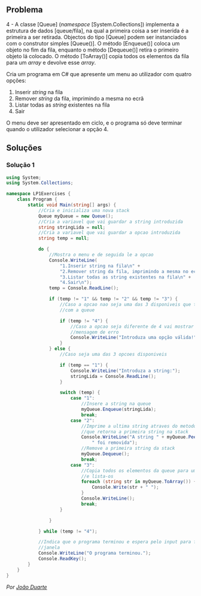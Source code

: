 ## Problema

4 - A classe [Queue] (_namespace_ [System.Collections]) implementa a estrutura
de dados [queue/fila], na qual a primeira coisa a ser inserida é a primeira a
ser retirada. Objectos do tipo [Queue] podem ser instanciados com o construtor
simples [Queue()]. O método [Enqueue()] coloca um objeto no fim da fila,
enquanto o método [Dequeue()] retira o primeiro objeto lá colocado. O método
[ToArray()] copia todos os elementos da fila para um _array_ e devolve esse
_array_.

Cria um programa em C# que apresente um menu ao utilizador com quatro opções:

1. Inserir _string_ na fila
2. Remover _string_ da fila, imprimindo a mesma no ecrã
3. Listar todas as _string_ existentes na fila
4. Sair

O menu deve ser apresentado em ciclo, e o programa só deve terminar quando o
utilizador selecionar a opção 4.

## Soluções

### Solução 1

```cs
using System;
using System.Collections;

namespace LP1Exercises {
    class Program {
        static void Main(string[] args) {
            //Cria e inicializa uma nova stack
            Queue myQueue = new Queue();
            //Cria a variavel que vai guardar a string introduzida
            string stringLida = null;
            //Cria a variavel que vai guardar a opcao introduzida
            string temp = null;

            do {
                //Mostra o menu e de seguida le a opcao
                Console.WriteLine(
                    "1.Inserir string na fila\n" +
                    "2.Remover string da fila, imprimindo a mesma no ecrã\n" +
                    "3.Listar todas as string existentes na fila\n" +
                    "4.Sair\n");
                temp = Console.ReadLine();

                if (temp != "1" && temp != "2" && temp != "3") {
                    //Caso a opcao nao seja uma das 3 disponiveis que trabalham
                    //com a queue

                    if (temp != "4") {
                        //Caso a opcao seja diferente de 4 vai mostrar a
                        //mensagem de erro
                        Console.WriteLine("Introduza uma opção válida!");
                    }
                } else {
                    //Caso seja uma das 3 opcoes disponiveis

                    if (temp == "1") {
                        Console.WriteLine("Introduza a string:");
                        stringLida = Console.ReadLine();
                    }

                    switch (temp) {
                        case "1":
                            //Insere a string na queue
                            myQueue.Enqueue(stringLida);
                            break;
                        case "2":
                            //Imprime a ultima string atraves do metodo Peek()
                            //que retorna a primeira string na stack
                            Console.WriteLine("A string " + myQueue.Peek() +
                                " foi removida");
                            //Remove a primeira string da stack
                            myQueue.Dequeue();
                            break;
                        case "3":
                            //Copia todos os elementos da queue para um array
                            //e lista-os
                            foreach (string str in myQueue.ToArray()) {
                                Console.Write(str + " ");
                            }
                            Console.WriteLine();
                            break;
                    }

                }

            } while (temp != "4");

            //Indica que o programa terminou e espera pelo input para fechar a
            //janela
            Console.WriteLine("O programa terminou.");
            Console.ReadKey();
        }
    }
}
```

*Por [João Duarte](https://github.com/JoaoAlexandreDuarte)*